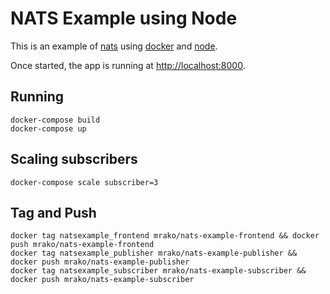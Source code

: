 # NATS Example using Node

This is an example of [nats](http://nats.io/) using [docker](https://www.docker.com/) and [node](https://nodejs.org/).

Once started, the app is running at [http://localhost:8000](http://localhost:8000).

## Running

    docker-compose build
    docker-compose up

## Scaling subscribers

    docker-compose scale subscriber=3

## Tag and Push

    docker tag natsexample_frontend mrako/nats-example-frontend && docker push mrako/nats-example-frontend
    docker tag natsexample_publisher mrako/nats-example-publisher && docker push mrako/nats-example-publisher
    docker tag natsexample_subscriber mrako/nats-example-subscriber && docker push mrako/nats-example-subscriber

